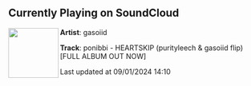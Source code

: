 ## Currently Playing on SoundCloud

[<img align="left" width="100" src="https://i1.sndcdn.com/artworks-nECunL3zcxKjj7J9-Bve2OQ-t500x500.jpg">](https://soundcloud.com/gasoiid/heartskipppp?in=saxurn/sets/plaesthetics/)

**Artist**: gasoiid 

**Track**: ponibbi - HEARTSKIP (purityleech & gasoiid flip) [FULL ALBUM OUT NOW]

Last updated at 09/01/2024 14:10
